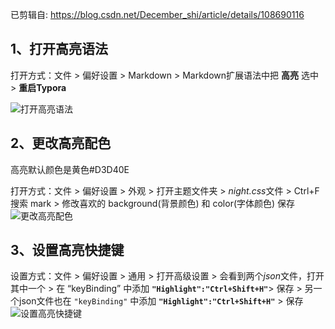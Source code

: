 已剪辑自: https://blog.csdn.net/December_shi/article/details/108690116

## 1、打开高亮语法

打开方式：文件 > 偏好设置 > Markdown > Markdown扩展语法中把 **高亮** 选中 > **重启Typora**

![打开高亮语法](https://raw.githubusercontent.com/Z-404/imageHost/main/2022/05/upgit_20220524_1653356343.gif)

## 2、更改高亮配色

高亮默认颜色是黄色#D3D40E

打开方式：文件 > 偏好设置 > 外观 > 打开主题文件夹 > *night.css*文件 > Ctrl+F 搜索 mark > 修改喜欢的 background(背景颜色) 和 color(字体颜色) 保存
![更改高亮配色](https://raw.githubusercontent.com/Z-404/imageHost/main/2022/05/upgit_20220524_1653356405.gif)

## 3、设置高亮快捷键

设置方式：文件 > 偏好设置 > 通用 > 打开高级设置 > 会看到两个*json*文件，打开其中一个 > 在 “keyBinding” 中添加 **`"Highlight":"Ctrl+Shift+H"`**> 保存 > 另一个json文件也在 `"keyBinding"` 中添加 **`"Highlight":"Ctrl+Shift+H"`** > 保存
![设置高亮快捷键](https://raw.githubusercontent.com/Z-404/imageHost/main/2022/05/upgit_20220524_1653356445.gif)